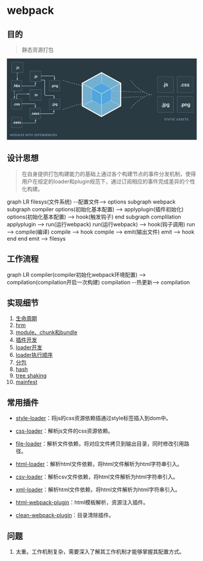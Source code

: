 # webpack

## 目的

> 静态资源打包

![webpack](../assets/images/webpack.jpg)

## 设计思想

> 在自身提供打包构建能力的基础上通过各个构建节点的事件分发机制，使得用户在规定的loader和plugin规范下，通过订阅相应的事件完成差异的个性化构建。

<mermaid>
graph LR
  filesys(文件系统) --配置文件--> options
  subgraph webpack
    subgraph compiler
      options(初始化基本配置) --> applyplugin(插件初始化)
      options(初始化基本配置) --> hook(触发钩子)
    end
    subgraph complilation
      applyplugin --> run(运行webpack)
      run(运行webpack) --> hook(钩子调用)
      run --> compile(编译)
      compile --> hook
      compile --> emit(输出文件)
      emit --> hook
    end
  end
  emit --> filesys
</mermaid>

## 工作流程

<mermaid>
graph LR
compiler(compiler初始化webpack环境配置) --> compilation(compilation开启一次构建)
compilation --热更新--> compilation
</mermaid>

## 实现细节

1. [生命周期](./life_cycle.md)
2. [hrm](./hrm.md)
3. [module、chunk和bundle](./module_chunk_bundle.md)
4. [插件开发](./plugins.md)
5. [loader开发](./loader.md)
6. [loader执行顺序](./loader.md)
7. [分包](./split.md)
8. [hash](./hash.md)
9. [tree shaking](./tree_shaking.md)
10. [mainfest]()

## 常用插件

* [style-loader](https://www.npmjs.com/package/style-loader)：将js的css资源依赖插通过style标签插入到dom中。
* [css-loader](https://www.npmjs.com/package/style-loader)：解析js文件的css资源依赖。
* [file-loader](https://www.npmjs.com/package/style-loader)：解析文件依赖，将对应文件拷贝到输出目录，同时修改引用路径。
* [html-loader](https://www.npmjs.com/package/html-loader)：解析html文件依赖，将html文件解析为html字符串引入。
* [csv-loader](https://www.npmjs.com/package/csv-loader)：解析csv文件依赖，将html文件解析为html字符串引入。
* [xml-loader](https://www.npmjs.com/package/xml-loader)：解析html文件依赖，将html文件解析为html字符串引入。

* [html-webpack-plugin](https://www.npmjs.com/package/html-webpack-plugin)：html模板解析，资源注入插件。
* [clean-webpack-plugin](https://www.npmjs.com/package/clean-webpack-plugin)：目录清除插件。

## 问题

1. 太重。工作机制复杂，需要深入了解其工作机制才能够掌握其配置方式。